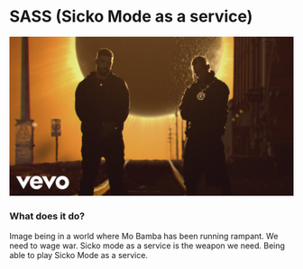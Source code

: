 # SASS (Sicko Mode as a service)

![Sicko Mode](image/sicko_mode.jpg)  

### What does it do?

Image being in a world where Mo Bamba has been running rampant. We need to wage war. Sicko mode as a service is the weapon we need. Being able to play Sicko Mode as a service.

